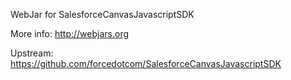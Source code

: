 WebJar for SalesforceCanvasJavascriptSDK

More info: http://webjars.org

Upstream: https://github.com/forcedotcom/SalesforceCanvasJavascriptSDK

